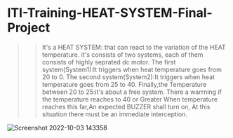 # ITI-Training-HEAT-SYSTEM-Final-Project
>>It's a HEAT SYSTEM: that can react to the variation of the HEAT temperature. 
>>it's consists of two systems, each of them consists of highly seprated dc motor.
>>The first system(System1):It triggers when heat temperature goes from 20 to 0. 
>>The second system(System2):It triggers when heat temperature goes from 25 to 40.
>>Finally,the Temperature between 20 to 25:it's about a free system. 
>>There a warrning if the temperature reaches to 40 or Greater 
>>When temperature reaches this far,An expected BUZZER shall turn on, At this situation  there must be an immediate interception.

![Screenshot 2022-10-03 143358](https://user-images.githubusercontent.com/70311284/193577761-df2a0437-c30e-45ab-89fc-5a7e3359fcff.png)

